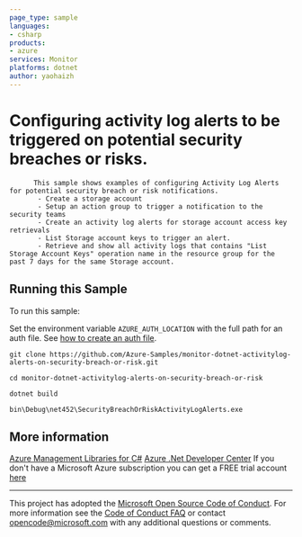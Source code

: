 ```yaml
---
page_type: sample
languages:
- csharp
products:
- azure
services: Monitor
platforms: dotnet
author: yaohaizh
---
```


# Configuring activity log alerts to be triggered on potential security breaches or risks. #

          This sample shows examples of configuring Activity Log Alerts for potential security breach or risk notifications.
           - Create a storage account
           - Setup an action group to trigger a notification to the security teams
           - Create an activity log alerts for storage account access key retrievals
           - List Storage account keys to trigger an alert.
           - Retrieve and show all activity logs that contains "List Storage Account Keys" operation name in the resource group for the past 7 days for the same Storage account.


## Running this Sample ##

To run this sample:

Set the environment variable `AZURE_AUTH_LOCATION` with the full path for an auth file. See [how to create an auth file](https://github.com/Azure/azure-libraries-for-net/blob/master/AUTH.md).

    git clone https://github.com/Azure-Samples/monitor-dotnet-activitylog-alerts-on-security-breach-or-risk.git

    cd monitor-dotnet-activitylog-alerts-on-security-breach-or-risk

    dotnet build

    bin\Debug\net452\SecurityBreachOrRiskActivityLogAlerts.exe

## More information ##

[Azure Management Libraries for C#](https://github.com/Azure/azure-sdk-for-net/tree/Fluent)
[Azure .Net Developer Center](https://azure.microsoft.com/en-us/develop/net/)
If you don't have a Microsoft Azure subscription you can get a FREE trial account [here](http://go.microsoft.com/fwlink/?LinkId=330212)

---

This project has adopted the [Microsoft Open Source Code of Conduct](https://opensource.microsoft.com/codeofconduct/). For more information see the [Code of Conduct FAQ](https://opensource.microsoft.com/codeofconduct/faq/) or contact [opencode@microsoft.com](mailto:opencode@microsoft.com) with any additional questions or comments.